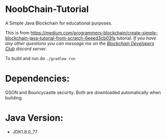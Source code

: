 # NoobChain-Tutorial
A Simple Java Blockchain for educational purposes. 

This is from https://medium.com/programmers-blockchain/create-simple-blockchain-java-tutorial-from-scratch-6eeed3cb03fa tutorial.
*If you have any other questions you can message me on the [Blockchain Developers Club](https://discord.gg/ZsyQqyk) discord server.*

To build and run do `./gradlew run`

# Dependencies: 
 GSON and Bouncycastle security. Both are downloaded automatically when building.

# Java Version:
- JDK1.8.0_77

